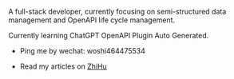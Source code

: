 A full-stack developer, currently focusing on semi-structured data management and OpenAPI life cycle management.

Currently learning ChatGPT OpenAPI Plugin Auto Generated.

* Ping me by wechat: woshi464475534

* Read my articles on [ZhiHu](https://www.zhihu.com/people/huang-jason)
